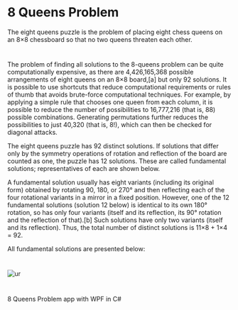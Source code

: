 # 8 Queens Problem
The eight queens puzzle is the problem of placing eight chess queens on an 8×8 chessboard so that no two queens threaten each other.
# 
The problem of finding all solutions to the 8-queens problem can be quite computationally expensive, as there are 4,426,165,368 possible arrangements of eight queens on an 8×8 board,[a] but only 92 solutions. It is possible to use shortcuts that reduce computational requirements or rules of thumb that avoids brute-force computational techniques. For example, by applying a simple rule that chooses one queen from each column, it is possible to reduce the number of possibilities to 16,777,216 (that is, 88) possible combinations. Generating permutations further reduces the possibilities to just 40,320 (that is, 8!), which can then be checked for diagonal attacks.

The eight queens puzzle has 92 distinct solutions. If solutions that differ only by the symmetry operations of rotation and reflection of the board are counted as one, the puzzle has 12 solutions. These are called fundamental solutions; representatives of each are shown below.

A fundamental solution usually has eight variants (including its original form) obtained by rotating 90, 180, or 270° and then reflecting each of the four rotational variants in a mirror in a fixed position. However, one of the 12 fundamental solutions (solution 12 below) is identical to its own 180° rotation, so has only four variants (itself and its reflection, its 90° rotation and the reflection of that).[b] Such solutions have only two variants (itself and its reflection). Thus, the total number of distinct solutions is 11×8 + 1×4 = 92.

All fundamental solutions are presented below:
# 
![ur](https://camo.githubusercontent.com/4fef54b90f5acf68e6dd87bd2e3af094790dce85d1b055a161879d955df7a151/687474703a2f2f6d617468776f726c642e776f6c6672616d2e636f6d2f696d616765732f6570732d6769662f517565656e734d61785f3830302e676966)
# 
8 Queens Problem app with WPF in C#
